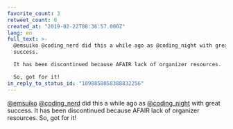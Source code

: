 ```yaml
---
favorite_count: 3
retweet_count: 0
created_at: "2019-02-22T08:36:57.000Z"
lang: en
full_text: >-
  @emsuiko @coding_nerd did this a while ago as @coding_night with great
  success. 

  It has been discontinued because AFAIR lack of organizer resources.

  So, got for it!
in_reply_to_status_id: "1098858058388832256"
---
```


[@emsuiko](https://twitter.com/emsuiko)
[@coding_nerd](https://twitter.com/coding_nerd) did this a while ago as
[@coding_night](https://twitter.com/coding_night) with great success. It has
been discontinued because AFAIR lack of organizer resources. So, got for it!
